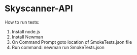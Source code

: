 # Skyscanner-API

How to run tests: 
  1. Install node.js
  2. Install Newman
  3. On Command Prompt goto location of SmokeTests.json file
  4. Run command: newman run SmokeTests.json
